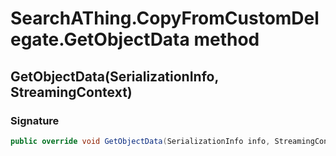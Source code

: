 # SearchAThing.CopyFromCustomDelegate.GetObjectData method
## GetObjectData(SerializationInfo, StreamingContext)
### Signature
```csharp
public override void GetObjectData(SerializationInfo info, StreamingContext context)
```

